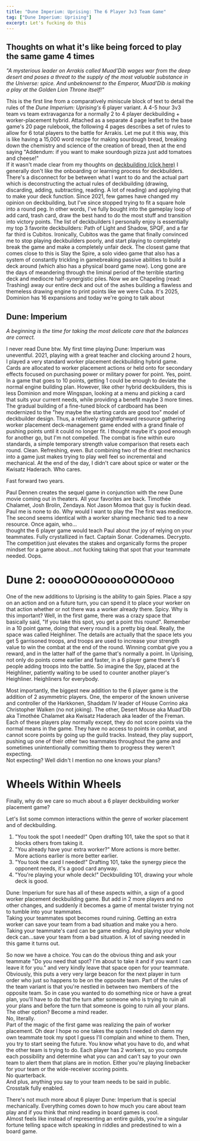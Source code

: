 ```yaml
---
title: "Dune Imperium: Uprising: The 6 Player 3v3 Team Game"
tag: ["Dune Imperium: Uprising"]
excerpt: Let's fucking do this 
---
```


## Thoughts on what it's like being forced to play the same game 4 times

_"A mysterious leader on Arrakis called Muad’Dib wages war from the deep desert and poses a threat to the supply of the most valuable substance in the Universe:
spice. And unbeknownst to the Emperor, Muad’Dib is making a play at the Golden Lion Throne itself!"_

This is the first line from a comparatively miniscule block of text to detail the rules of the *Dune Imperium: Uprising's* 6 player variant. A 4-5 hour 3v3 team vs team extravaganza for a normally 2 to 4 player deckbuilding + worker-placement hybrid. Attached as a separate 4 page leaflet to the base game's 20 page rulebook, the following 4 pages describes a set of rules to allow for 6 total players to the battle for Arrakis. Let me put it this way, this is like having a 15,000 word recipe for making sourdough bread, breaking down the chemistry and science of the creation of bread, then at the end saying "Addendum: if you want to make sourdough pizza just add tomatoes and cheese!"    
If it wasn't made clear from my thoughts on [deckbuilding (click here)](/blog/paperback) I generally don't like the onboarding or learning process for deckbuilders. There's a disconnect for be between what I want to do and the actual part which is deconstructing the actual rules of deckbuilding (drawing, discarding, adding, subtracting, reading. A lot of reading) and applying that to make your deck function. Since 2021, few games have changed my opinion on deckbuilding, but I've since stopped trying to fit a square hole into a round peg. In other words, I've fully bought into the gameplay loop of add card, trash card, draw the best hand to do the most stuff and transition into victory points. The list of deckbuilders I personally enjoy is essentially my top 3 favorite deckbuilders: Path of Light and Shadow, SPQF, and a far far third is Cubitos. Ironically, Cubitos was the game that finally convinced me to stop playing deckbuilders poorly, and start playing to completely break the game and make a completely unfair deck. The closest game that comes close to this is Slay the Spire, a solo video game that also has a system of constantly trickling in gamebreaking passive abilities to build a deck around (which also has a physical board game now). Long gone are the days of meandering through the liminal period of the terrible starting deck and mediocre half-synergistic piles. Now we are Chapeling (read: Trashing) away our entire deck and out of the ashes building a flawless and themeless drawing engine to print points like we were Cuba. It's 2025, Dominion has 16 expansions and today we're going to talk about 

## Dune: Imperium

_A beginning is the time for taking the most delicate care that the balances are correct._ 

I never read Dune btw. My first time playing Dune: Imperium was uneventful. 2021, playing with a great teacher and clocking around 2 hours, I played a very standard worker placement deckbuilding hybrid game. Cards are allocated to worker placement actions or held onto for secondary effects focused on purchasing power or military power for point. Yes, point. In a game that goes to 10 points, getting 1 could be enough to deviate the normal engine building plan. However, like other hybrid deckbuilders, this is less Dominion and more Wingspan, looking at a menu and picking a card that suits your current needs, while providing a benefit maybe 3 more times. The gradual building of a fine-tuned block of cardboard has been modernized to the "hey maybe the starting cards are good too" model of deckbuilder design. Thus, a relatively straightforward resource gathering worker placement deck-management game ended with a grand finale of pushing points until it could no longer fit. I thought maybe it's good enough for another go, but I'm not compelled. The combat is fine within euro standards, a simple temporary strength value comparison that resets each round. Clean. Refreshing, even. But combining two of the driest mechanics into a game just makes trying to play well feel so incremental and mechanical. At the end of the day, I didn't care about spice or water or the Kwisatz Haderach. Who cares. 

Fast forward two years.

Paul Dennen creates the sequel game in conjunction with the new Dune movie coming out in theaters. All your favorites are back. Timothée Chalamet, Josh Brolin, Zendaya. Not Jason Momoa that guy is fuckin dead.    
Paul me is none to do. Why would I want to play the The first was mediocre. The second seems identical with a worker sharing mechanic tied to a new resource. Once again, who...    
thought the 6 player game would teach Paul about the joy of relying on your teammates. Fully crystallized in fact. Captain Sonar. Codenames. Decrypto. The competition just elevates the stakes and organically forms the proper mindset for a game about...not fucking taking that spot that your teammate needed. Oops.

# Dune 2: ooooOOOooooOOOOooo

One of the new additions to Uprising is the ability to gain Spies. Place a spy on an action and on a future turn, you can spend it to place your worker on that action whether or not there was a worker already there. Spicy. Why is this important? Well, in the first game, there was a crazy space that basically said, "If you take this spot, you get a point this round". Remember in a 10 point game, doing that every round is a pretty big deal. Really, the space was called Heighliner. The details are actually that the space lets you get 5 garrisoned troops, and troops are used to increase your strength value to win the combat at the end of the round. Winning combat give you a reward, and in the latter half of the game that's normally a point. In Uprising, not only do points come earlier and faster, in a 6 player game there's 6 people adding troops into the battle. So imagine the Spy, placed at the Heighliner, patiently waiting to be used to counter another player's Heighliner. Heighliners for everybody. 

Most importantly, the biggest new addition to the 6 player game is the addition of 2 asymmetric players. One, the emperor of the known universe and controller of the Harkkonen, Shaddam IV leader of House Corrino aka Christopher Walken (no not joking). The other, Desert Mouse aka Muad'Dib aka Timothée Chalamet aka Kwisatz Haderach aka leader of the Freman. Each of these players play normally except, they do not score points via the normal means in the game. They have no access to points in combat, and cannot score points by going up the guild tracks. Instead, they play support, pushing up one of their other two teammates throughout the game and sometimes unintentionally committing them to progress they weren't expecting.    
Not expecting? Well didn't I mention no one knows your plans?

# Wheels Within Wheels

Finally, why do we care so much about a 6 player deckbuilding worker placement game?    

Let's list some common interactions within the genre of worker placement and of deckbuilding.

1. "You took the spot I needed!"
Open drafting 101, take the spot so that it blocks others from taking it. 
2. "You already have your extra worker?"
More actions is more better. More actions earlier is more better earlier.
3. "You took the card I needed!"
Drafting 101, take the synergy piece the opponent needs, it's a good card anyway.
4. "You're playing your whole deck!"
Deckbuilding 101, drawing your whole deck is good. 

Dune: Imperium for sure has all of these aspects within, a sign of a good worker placement deckbuilding game. But add in 2 more players and no other changes, and suddenly it becomes a game of mental twister trying not to tumble into your teammates.    
Taking your teammates spot becomes round ruining. Getting an extra worker can save your team from a bad situation and make you a hero. Taking your teammate's card can be game ending. And playing your whole deck can...save your team from a bad situation. A lot of saving needed in this game it turns out.    

So now we have a choice. You can do the obvious thing and ask your teammate "Do you need that spot? I'm about to take it and if you want I can leave it for you." and very kindly leave that space open for your teammate.    
Obviously, this puts a very very large beacon for the next player in turn order who just so happens to be on the opposite team. Part of the rules of the team variant is that you're nestled in between two members of the opposite team. So in case you wanted to do something nice or have a great plan, you'll have to do that the turn after someone who is trying to ruin all your plans and before the turn that someone is going to ruin all your plans.    
The other option? Become a mind reader.    
No, literally.    
Part of the magic of the first game was realizing the pain of worker placement. Oh dear I hope no one takes the spots I needed oh damn my own teammate took my spot I guess I'll complain and whine to them. Then, you try to start seeing the future. You know what you have to do, and what the other team is trying to do. Each player has 2 workers, so you compute each possibility and determine what you can and can't say to your own team to alert them that plans are in motion. Either you're playing linebacker for your team or the wide-receiver scoring points.     
No quarterback.    
And plus, anything you say to your team needs to be said in public.     Crosstalk fully enabled.    

There's not much more about 6 player Dune: Imperium that is special mechanically. Everything comes down to how much you care about team play and if you think that mind reading in board games is cool.    
Almost feels like instead of representing an entire guilds, you're a singular fortune telling space witch speaking in riddles and predestined to win a board game.